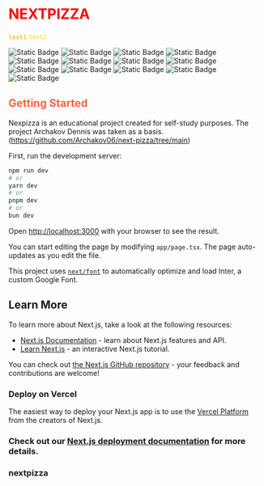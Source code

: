 <h1><span style="color: red;">NEXTPIZZA</span></h1>
<code style="color : orange">text1</code>
<code style="color : #FFD700">text2</code>

![Static Badge](https://img.shields.io/badge/next-14.2.9-blue)
![Static Badge](https://img.shields.io/badge/react-18-red)
![Static Badge](https://img.shields.io/badge/prisma-5.19.1-springgreen)
![Static Badge](https://img.shields.io/badge/axios-1.7.7-green)
![Static Badge](https://img.shields.io/badge/bcrypt-5.1.1-deepskyblue)
![Static Badge](https://img.shields.io/badge/lucide-0.436.0-pink)
![Static Badge](https://img.shields.io/badge/next_auth-4.24.10-red)
![Static Badge](https://img.shields.io/badge/qs-6.13.0-darkorange)
![Static Badge](https://img.shields.io/badge/tailwindcss-3.4.1-blue)
![Static Badge](https://img.shields.io/badge/zod-3.23.8-steelblue)
![Static Badge](https://img.shields.io/badge/zustand-4.5.5-brown)
![Static Badge](https://img.shields.io/badge/typescript-5-blue)
![Static Badge](https://img.shields.io/badge/postgresql-16-steelblue)

<h2 style="color:tomato">Getting Started</h2>

Nexpizza is an educational project created for self-study purposes. The project Archakov Dennis was taken as a basis.
(https://github.com/Archakov06/next-pizza/tree/main)

First, run the development server:

```bash
npm run dev
# or
yarn dev
# or
pnpm dev
# or
bun dev
```

Open [http://localhost:3000](http://localhost:3000) with your browser to see the result.

You can start editing the page by modifying `app/page.tsx`. The page auto-updates as you edit the file.

This project uses [`next/font`](https://nextjs.org/docs/basic-features/font-optimization) to automatically optimize and load Inter, a custom Google Font.

## Learn More

To learn more about Next.js, take a look at the following resources:

- [Next.js Documentation](https://nextjs.org/docs) - learn about Next.js features and API.
- [Learn Next.js](https://nextjs.org/learn) - an interactive Next.js tutorial.

You can check out [the Next.js GitHub repository](https://github.com/vercel/next.js/) - your feedback and contributions are welcome!

### Deploy on Vercel

The easiest way to deploy your Next.js app is to use the [Vercel Platform](https://vercel.com/new?utm_medium=default-template&filter=next.js&utm_source=create-next-app&utm_campaign=create-next-app-readme) from the creators of Next.js.

### Check out our [Next.js deployment documentation](https://nextjs.org/docs/deployment) for more details.

### nextpizza
